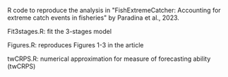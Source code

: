 R code to reproduce the analysis in "FishExtremeCatcher: Accounting for extreme catch events in fisheries" by Paradina et al., 2023.

Fit3stages.R: fit the 3-stages model

Figures.R: reproduces Figures 1-3 in the article

twCRPS.R: numerical approximation for measure of forecasting ability (twCRPS)